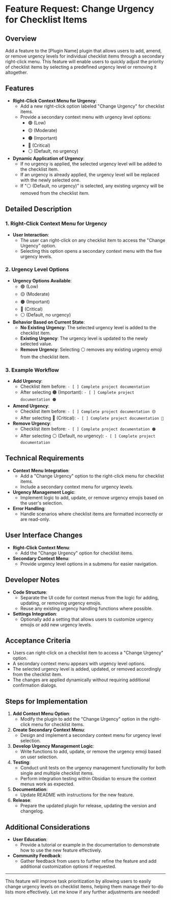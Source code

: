 # Feature Request: Change Urgency for Checklist Items

## Overview

Add a feature to the [Plugin Name] plugin that allows users to add, amend, or remove urgency levels for individual checklist items through a secondary right-click menu. This feature will enable users to quickly adjust the priority of checklist items by selecting a predefined urgency level or removing it altogether.

## Features

- **Right-Click Context Menu for Urgency**:
  - Add a new right-click option labeled "Change Urgency" for checklist items.
  - Provide a secondary context menu with urgency level options:
    - 🟢 (Low)
    - 🟡 (Moderate)
    - 🟠 (Important)
    - 🔴 (Critical)
    - ⚪️ (Default, no urgency)
- **Dynamic Application of Urgency**:
  - If no urgency is applied, the selected urgency level will be added to the checklist item.
  - If an urgency is already applied, the urgency level will be replaced with the newly selected one.
  - If "⚪️ (Default, no urgency)" is selected, any existing urgency will be removed from the checklist item.

## Detailed Description

### 1. Right-Click Context Menu for Urgency

- **User Interaction**:
  - The user can right-click on any checklist item to access the "Change Urgency" option.
  - Selecting this option opens a secondary context menu with the five urgency levels.

### 2. Urgency Level Options

- **Urgency Options Available**:
  - 🟢 (Low)
  - 🟡 (Moderate)
  - 🟠 (Important)
  - 🔴 (Critical)
  - ⚪️ (Default, no urgency)
- **Behavior Based on Current State**:
  - **No Existing Urgency**: The selected urgency level is added to the checklist item.
  - **Existing Urgency**: The urgency level is updated to the newly selected value.
  - **Remove Urgency**: Selecting ⚪️ removes any existing urgency emoji from the checklist item.

### 3. Example Workflow

- **Add Urgency**:
  - Checklist item before: `- [ ] Complete project documentation`
  - After selecting 🟠 (Important): `- [ ] Complete project documentation 🟠`
- **Amend Urgency**:
  - Checklist item before: `- [ ] Complete project documentation 🟡`
  - After selecting 🔴 (Critical): `- [ ] Complete project documentation 🔴`
- **Remove Urgency**:
  - Checklist item before: `- [ ] Complete project documentation 🟠`
  - After selecting ⚪️ (Default, no urgency): `- [ ] Complete project documentation`

## Technical Requirements

- **Context Menu Integration**:
  - Add a "Change Urgency" option to the right-click menu for checklist items.
  - Include a secondary context menu for urgency levels.
- **Urgency Management Logic**:
  - Implement logic to add, update, or remove urgency emojis based on the user's selection.
- **Error Handling**:
  - Handle scenarios where checklist items are formatted incorrectly or are read-only.

## User Interface Changes

- **Right-Click Context Menu**:
  - Add the "Change Urgency" option for checklist items.
- **Secondary Context Menu**:
  - Provide urgency level options in a submenu for easier navigation.

## Developer Notes

- **Code Structure**:
  - Separate the UI code for context menus from the logic for adding, updating, or removing urgency emojis.
  - Reuse any existing urgency handling functions where possible.
- **Settings Integration**:
  - Optionally add a setting that allows users to customize urgency emojis or add new urgency levels.

## Acceptance Criteria

- Users can right-click on a checklist item to access a "Change Urgency" option.
- A secondary context menu appears with urgency level options.
- The selected urgency level is added, updated, or removed accordingly from the checklist item.
- The changes are applied dynamically without requiring additional confirmation dialogs.

## Steps for Implementation

1. **Add Context Menu Option**:
   - Modify the plugin to add the "Change Urgency" option in the right-click menu for checklist items.
2. **Create Secondary Context Menu**:
   - Design and implement a secondary context menu for urgency level selection.
3. **Develop Urgency Management Logic**:
   - Write functions to add, update, or remove the urgency emoji based on user selection.
4. **Testing**:
   - Conduct unit tests on the urgency management functionality for both single and multiple checklist items.
   - Perform integration testing within Obsidian to ensure the context menus work as expected.
5. **Documentation**:
   - Update README with instructions for the new feature.
6. **Release**:
   - Prepare the updated plugin for release, updating the version and changelog.

## Additional Considerations

- **User Education**:
  - Provide a tutorial or example in the documentation to demonstrate how to use the new feature effectively.
- **Community Feedback**:
  - Gather feedback from users to further refine the feature and add additional customization options if requested.

---

This feature will improve task prioritization by allowing users to easily change urgency levels on checklist items, helping them manage their to-do lists more effectively. Let me know if any further adjustments are needed!
